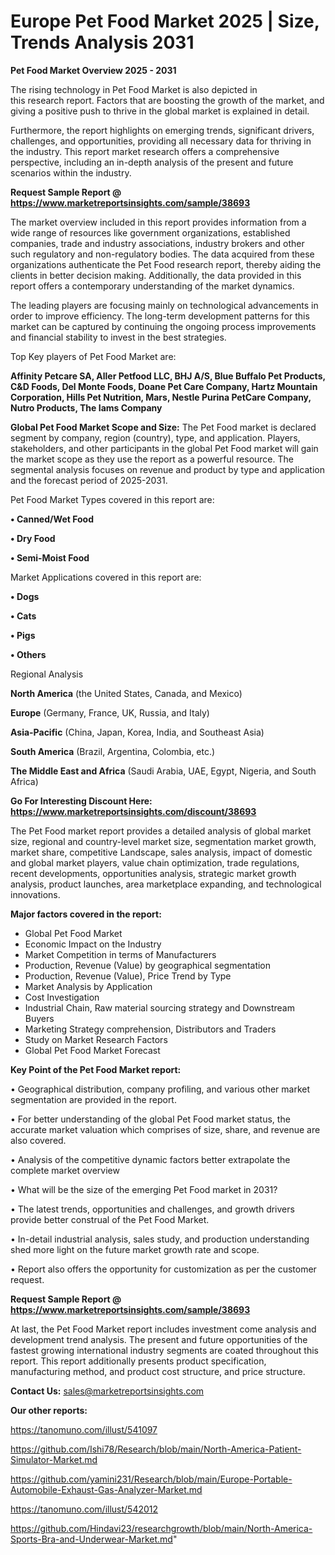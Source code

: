 # Europe Pet Food Market 2025 | Size, Trends Analysis 2031

<Strong> Pet Food Market Overview 2025 - 2031</strong>

The rising technology in Pet Food Market is also depicted in this research report. Factors that are boosting the growth of the market, and giving a positive push to thrive in the global market is explained in detail.

Furthermore, the report highlights on emerging trends, significant drivers, challenges, and opportunities, providing all necessary data for thriving in the industry. This report market research offers a comprehensive perspective, including an in-depth analysis of the present and future scenarios within the industry.

<strong>Request Sample Report @ <a href=https://www.marketreportsinsights.com/sample/38693>https://www.marketreportsinsights.com/sample/38693</a></strong>

The market overview included in this report provides information from a wide range of resources like government organizations, established companies, trade and industry associations, industry brokers and other such regulatory and non-regulatory bodies. The data acquired from these organizations authenticate the Pet Food research report, thereby aiding the clients in better decision making. Additionally, the data provided in this report offers a contemporary understanding of the market dynamics.

The leading players are focusing mainly on technological advancements in order to improve efficiency. The long-term development patterns for this market can be captured by continuing the ongoing process improvements and financial stability to invest in the best strategies.

Top Key players of Pet Food Market are:

<strong>Affinity Petcare SA, Aller Petfood LLC, BHJ A/S, Blue Buffalo Pet Products, C&D Foods, Del Monte Foods, Doane Pet Care Company, Hartz Mountain Corporation, Hills Pet Nutrition, Mars, Nestle Purina PetCare Company, Nutro Products, The Iams Company</strong>

<strong><b>Global Pet Food Market Scope and Size:</b></strong>
The Pet Food market is declared segment by company, region (country), type, and application. Players, stakeholders, and other participants in the global Pet Food market will gain the market scope as they use the report as a powerful resource. The segmental analysis focuses on revenue and product by type and application and the forecast period of 2025-2031.

Pet Food Market Types covered in this report are:

<strong>•  Canned/Wet Food

•  Dry Food

•  Semi-Moist Food</strong>

Market Applications covered in this report are:

<strong>•  Dogs

•  Cats

•  Pigs

•  Others</strong> 

Regional Analysis

<strong>North America</strong> (the United States, Canada, and Mexico)

<strong>Europe</strong> (Germany, France, UK, Russia, and Italy)

<strong>Asia-Pacific</strong> (China, Japan, Korea, India, and Southeast Asia)

<strong>South America</strong> (Brazil, Argentina, Colombia, etc.)

<strong>The Middle East and Africa</strong> (Saudi Arabia, UAE, Egypt, Nigeria, and South Africa)

<strong>Go For Interesting Discount Here: <a href=https://www.marketreportsinsights.com/discount/38693>https://www.marketreportsinsights.com/discount/38693</a></strong>

The Pet Food market report provides a detailed analysis of global market size, regional and country-level market size, segmentation market growth, market share, competitive Landscape, sales analysis, impact of domestic and global market players, value chain optimization, trade regulations, recent developments, opportunities analysis, strategic market growth analysis, product launches, area marketplace expanding, and technological innovations.

<strong><b>Major factors covered in the report:</b></strong>
<ul>
  <li>Global Pet Food Market </li>
  <li>Economic Impact on the Industry</li>
  <li>Market Competition in terms of Manufacturers</li>
  <li>Production, Revenue (Value) by geographical segmentation</li>
  <li>Production, Revenue (Value), Price Trend by Type</li>
  <li>Market Analysis by Application</li>
  <li>Cost Investigation</li>
  <li>Industrial Chain, Raw material sourcing strategy and Downstream Buyers</li>
  <li>Marketing Strategy comprehension, Distributors and Traders</li>
  <li>Study on Market Research Factors</li>
  <li>Global Pet Food Market Forecast</li>
</ul>

<strong><b>Key Point of the Pet Food Market report:</b></strong>

• Geographical distribution, company profiling, and various other market segmentation are provided in the report.

• For better understanding of the global Pet Food market status, the accurate market valuation which comprises of size, share, and revenue are also covered.

• Analysis of the competitive dynamic factors better extrapolate the complete market overview

• What will be the size of the emerging Pet Food market in 2031?

• The latest trends, opportunities and challenges, and growth drivers provide better construal of the Pet Food Market.

• In-detail industrial analysis, sales study, and production understanding shed more light on the future market growth rate and scope.

• Report also offers the opportunity for customization as per the customer request.

<strong>Request Sample Report @ <a href=https://www.marketreportsinsights.com/sample/38693>https://www.marketreportsinsights.com/sample/38693</a></strong>

At last, the Pet Food Market report includes investment come analysis and development trend analysis. The present and future opportunities of the fastest growing international industry segments are coated throughout this report. This report additionally presents product specification, manufacturing method, and product cost structure, and price structure.

<strong>Contact Us:</strong>
sales@marketreportsinsights.com

<strong>Our other reports:</strong>

<a href=https://tanomuno.com/illust/541097>https://tanomuno.com/illust/541097</a>

<a href=https://github.com/Ishi78/Research/blob/main/North-America-Patient-Simulator-Market.md>https://github.com/Ishi78/Research/blob/main/North-America-Patient-Simulator-Market.md</a>

<a href=https://github.com/yamini231/Research/blob/main/Europe-Portable-Automobile-Exhaust-Gas-Analyzer-Market.md>https://github.com/yamini231/Research/blob/main/Europe-Portable-Automobile-Exhaust-Gas-Analyzer-Market.md</a>

<a href=https://tanomuno.com/illust/542012>https://tanomuno.com/illust/542012</a>

<a href=https://github.com/Hindavi23/researchgrowth/blob/main/North-America-Sports-Bra-and-Underwear-Market.md>https://github.com/Hindavi23/researchgrowth/blob/main/North-America-Sports-Bra-and-Underwear-Market.md</a>"
